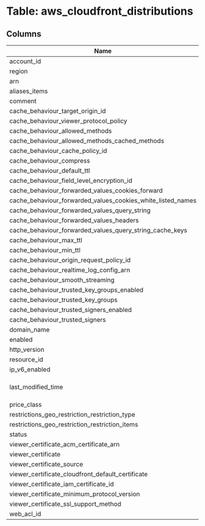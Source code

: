 
# Table: aws_cloudfront_distributions

## Columns
| Name        | Type           | Description  |
| ------------- | ------------- | -----  |
|account_id|text||
|region|text||
|arn|text||
|aliases_items|text[]||
|comment|text||
|cache_behaviour_target_origin_id|text||
|cache_behaviour_viewer_protocol_policy|text||
|cache_behaviour_allowed_methods|text[]||
|cache_behaviour_allowed_methods_cached_methods|text[]||
|cache_behaviour_cache_policy_id|text||
|cache_behaviour_compress|boolean||
|cache_behaviour_default_ttl|bigint||
|cache_behaviour_field_level_encryption_id|text||
|cache_behaviour_forwarded_values_cookies_forward|text||
|cache_behaviour_forwarded_values_cookies_white_listed_names|text[]||
|cache_behaviour_forwarded_values_query_string|boolean||
|cache_behaviour_forwarded_values_headers|text[]||
|cache_behaviour_forwarded_values_query_string_cache_keys|text[]||
|cache_behaviour_max_ttl|bigint||
|cache_behaviour_min_ttl|bigint||
|cache_behaviour_origin_request_policy_id|text||
|cache_behaviour_realtime_log_config_arn|text||
|cache_behaviour_smooth_streaming|boolean||
|cache_behaviour_trusted_key_groups_enabled|boolean||
|cache_behaviour_trusted_key_groups|text[]||
|cache_behaviour_trusted_signers_enabled|boolean||
|cache_behaviour_trusted_signers|text[]||
|domain_name|text||
|enabled|boolean||
|http_version|text||
|resource_id|text||
|ip_v6_enabled|boolean||
|last_modified_time|timestamp without time zone||
|price_class|text||
|restrictions_geo_restriction_restriction_type|text||
|restrictions_geo_restriction_restriction_items|text[]||
|status|text||
|viewer_certificate_acm_certificate_arn|text||
|viewer_certificate|text||
|viewer_certificate_source|text||
|viewer_certificate_cloudfront_default_certificate|boolean||
|viewer_certificate_iam_certificate_id|text||
|viewer_certificate_minimum_protocol_version|text||
|viewer_certificate_ssl_support_method|text||
|web_acl_id|text||
